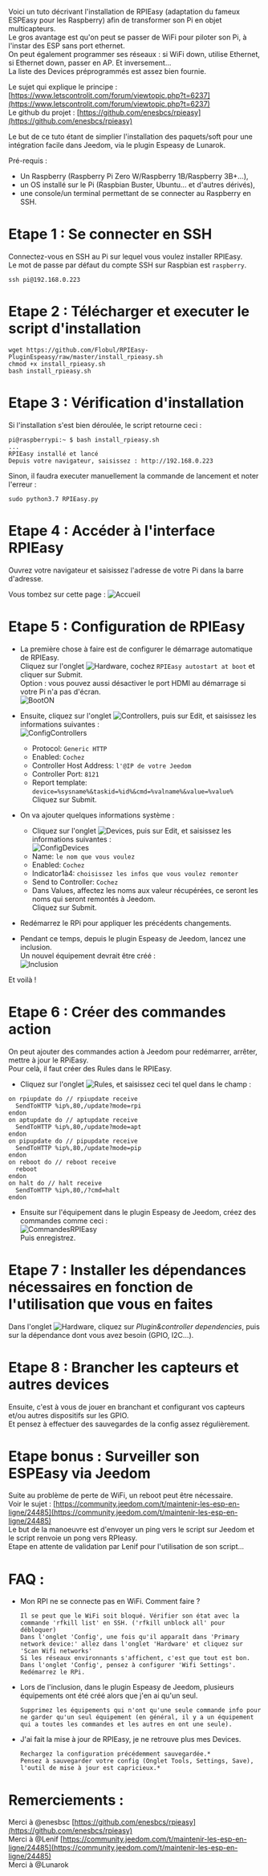 Voici un tuto décrivant l'installation de RPIEasy (adaptation du fameux ESPEasy pour les Raspberry) afin de transformer son Pi en objet multicapteurs.  
Le gros avantage est qu'on peut se passer de WiFi pour piloter son Pi, à l'instar des ESP sans port ethernet.  
On peut également programmer ses réseaux : si WiFi down, utilise Ethernet, si Ethernet down, passer en AP. Et inversement...  
La liste des Devices préprogrammés est assez bien fournie.  

Le sujet qui explique le principe : [https://www.letscontrolit.com/forum/viewtopic.php?t=6237](https://www.letscontrolit.com/forum/viewtopic.php?t=6237)  
Le github du projet : [https://github.com/enesbcs/rpieasy](https://github.com/enesbcs/rpieasy)  


Le but de ce tuto étant de simplier l'installation des paquets/soft pour une intégration facile dans Jeedom, via le plugin Espeasy de Lunarok.  


Pré-requis :
- Un Raspberry (Raspberry Pi Zero W/Raspberry 1B/Raspberry 3B+...),  
- un OS installé sur le Pi (Raspbian Buster, Ubuntu... et d'autres dérivés),  
- une console/un terminal permettant de se connecter au Raspberry en SSH.  

# Etape 1 : Se connecter en SSH  

Connectez-vous en SSH au Pi sur lequel vous voulez installer RPIEasy.  
Le mot de passe par défaut du compte SSH sur Raspbian est `raspberry`.  
```
ssh pi@192.168.0.223
```

# Etape 2 : Télécharger et executer le script d'installation  

```
wget https://github.com/Flobul/RPIEasy-PluginEspeasy/raw/master/install_rpieasy.sh
chmod +x install_rpieasy.sh
bash install_rpieasy.sh
```

# Etape 3 : Vérification d'installation  

Si l'installation s'est bien déroulée, le script retourne ceci :  
```
pi@raspberrypi:~ $ bash install_rpieasy.sh
...
RPIEasy installé et lancé
Depuis votre navigateur, saisissez : http://192.168.0.223
```

Sinon, il faudra executer manuellement la commande de lancement et noter l'erreur :  
```
sudo python3.7 RPIEasy.py
```

# Etape 4 : Accéder à l'interface RPIEasy

Ouvrez votre navigateur et saisissez l'adresse de votre Pi dans la barre d'adresse.

Vous tombez sur cette page :
![Accueil](/images/Accueil.png)

# Etape 5 : Configuration de RPIEasy

* La première chose à faire est de configurer le démarrage automatique de RPIEasy.  
  Cliquez sur l'onglet ![Hardware](/images/Hardware.png), cochez `RPIEasy autostart at boot` et cliquer sur Submit.  
  Option : vous pouvez aussi désactiver le port HDMI au démarrage si votre Pi n'a pas d'écran.  
  ![BootON](/images/BootON.png)

* Ensuite, cliquez sur l'onglet ![Controllers](/images/Controllers.png), puis sur Edit, et saisissez les informations suivantes :  
  ![ConfigControllers](/images/ConfigControllers.png)  
    * Protocol:	`Generic HTTP`  
    * Enabled: `Cochez`  
    * Controller Host Address: `l'@IP de votre Jeedom`  
    * Controller Port: `8121`  
    * Report template: `device=%sysname%&taskid=%id%&cmd=%valname%&value=%value%`  
  Cliquez sur Submit.

* On va ajouter quelques informations système :  
    * Cliquez sur l'onglet ![Devices](/images/Devices.png), puis sur Edit, et saisissez les informations suivantes :  
    ![ConfigDevices](/images/ConfigDevices.png)  
    * Name: `le nom que vous voulez`  
    * Enabled: `Cochez`  
    * Indicator1à4: `choisissez les infos que vous voulez remonter`  
    * Send to Controller: `Cochez`  
    * Dans Values, affectez les noms aux valeur récupérées, ce seront les noms qui seront remontés à Jeedom.  
  Cliquez sur Submit.

* Redémarrez le RPi pour appliquer les précédents changements.  

* Pendant ce temps, depuis le plugin Espeasy de Jeedom, lancez une inclusion.  
  Un nouvel équipement devrait être créé :  
  ![Inclusion](/images/Inclusion.png)  

Et voilà !  

# Etape 6 : Créer des commandes action

On peut ajouter des commandes action à Jeedom pour redémarrer, arrêter, mettre à jour le RPiEasy.  
Pour celà, il faut créer des Rules dans le RPIEasy.  
* Cliquez sur l'onglet ![Rules](/images/Rules.png), et saisissez ceci tel quel dans le champ :  

```
on rpiupdate do // rpiupdate receive
  SendToHTTP %ip%,80,/update?mode=rpi
endon
on aptupdate do // aptupdate receive
  SendToHTTP %ip%,80,/update?mode=apt
endon
on pipupdate do // pipupdate receive
  SendToHTTP %ip%,80,/update?mode=pip
endon
on reboot do // reboot receive
  reboot
endon
on halt do // halt receive
  SendToHTTP %ip%,80,/?cmd=halt
endon
```
* Ensuite sur l'équipement dans le plugin Espeasy de Jeedom, créez des commandes comme ceci :  
![CommandesRPIEasy](/images/CommandesRPIEasy.png)  
Puis enregistrez.  

# Etape 7 : Installer les dépendances nécessaires en fonction de l'utilisation que vous en faites  

Dans l'onglet ![Hardware](/images/Hardware.png), cliquez sur *Plugin&controller dependencies*, puis sur la dépendance dont vous avez besoin (GPIO, I2C...).  

# Etape 8 : Brancher les capteurs et autres devices  

Ensuite, c'est à vous de jouer en branchant et configurant vos capteurs et/ou autres dispositifs sur les GPIO.  
Et pensez à effectuer des sauvegardes de la config assez régulièrement.  

# Etape bonus : Surveiller son ESPEasy via Jeedom  

Suite au problème de perte de WiFi, un reboot peut être nécessaire.  
Voir le sujet : [https://community.jeedom.com/t/maintenir-les-esp-en-ligne/24485](https://community.jeedom.com/t/maintenir-les-esp-en-ligne/24485)  
Le but de la manoeuvre est d'envoyer un ping vers le script sur Jeedom et le script renvoie un pong vers RPIeasy.  
Etape en attente de validation par Lenif pour l'utilisation de son script...  

# FAQ :  
- Mon RPI ne se connecte pas en WiFi. Comment faire ?
  ```
  Il se peut que le WiFi soit bloqué. Vérifier son état avec la commande 'rfkill list' en SSH. ('rfkill unblock all' pour débloquer)  
  Dans l'onglet 'Config', une fois qu'il apparaît dans 'Primary network device:' allez dans l'onglet 'Hardware' et cliquez sur 'Scan Wifi networks'	 
  Si les réseaux environnants s'affichent, c'est que tout est bon.  
  Dans l'onglet 'Config', pensez à configurer 'Wifi Settings'.  
  Redémarrez le RPi.  
  ```
- Lors de l'inclusion, dans le plugin Espeasy de Jeedom, plusieurs équipements ont été créé alors que j'en ai qu'un seul.
  ```
  Supprimez les équipements qui n'ont qu'une seule commande info pour ne garder qu'un seul équipement (en général, il y a un équipement qui a toutes les commandes et les autres en ont une seule).  
  ```
- J'ai fait la mise à jour de RPIEasy, je ne retrouve plus mes Devices.
  ```
  Rechargez la configuration précédemment sauvegardée.*  
  Pensez à sauvegarder votre config (Onglet Tools, Settings, Save), l'outil de mise à jour est capricieux.*  
  ```
  
# Remerciements :  
Merci à @enesbsc [https://github.com/enesbcs/rpieasy](https://github.com/enesbcs/rpieasy)  
Merci à @Lenif [https://community.jeedom.com/t/maintenir-les-esp-en-ligne/24485](https://community.jeedom.com/t/maintenir-les-esp-en-ligne/24485)  
Merci à @Lunarok  

